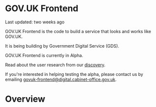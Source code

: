 # GOV.UK Frontend

<span class="updated">Last updated: two weeks ago</span>

 GOV.UK Frontend is the code to build a service that looks and works like GOV.UK. 

 It is being building by Government Digital Service (GDS). 

<aside class="notice">
	GOV.UK Frontend is currently in Alpha.
</aside>

Read about the user research from our <a href="https://designnotes.blog.gov.uk/2016/09/08/improving-tools-and-resources-for-designers-in-government/">discovery</a>.

If you're interested in helping testing the alpha, please contact us by emailing [govuk-frontend@digital.cabinet-office.gov.uk](mailto:govuk-frontend@digital.cabinet-office.gov.uk).

# Overview

